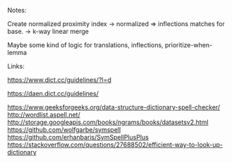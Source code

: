 Notes:

Create normalized proximity index
    -> normalized => inflections matches for base.
    -> k-way linear merge

Maybe some kind of logic for translations, inflections, prioritize-when-lemma




Links:

https://www.dict.cc/guidelines/?l=d

https://daen.dict.cc/guidelines/


https://www.geeksforgeeks.org/data-structure-dictionary-spell-checker/
http://wordlist.aspell.net/
http://storage.googleapis.com/books/ngrams/books/datasetsv2.html
https://github.com/wolfgarbe/symspell
https://github.com/erhanbaris/SymSpellPlusPlus
https://stackoverflow.com/questions/27688502/efficient-way-to-look-up-dictionary
